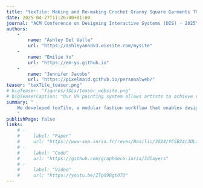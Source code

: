```yaml
---
title: "texTile: Making and Re-making Crochet Granny Square Garments Through Computational Design and 3D-printed Connectors"
date: 2025-04-27T11:26:00+01:00
journal: "ACM Conference on Designing Interactive Systems (DIS) - 2025"
authors:
    - 
        name: "Ashley Del Valle"
        url: "https://ashleyanndv3.wixsite.com/mysite"
    - 
        name: "Emilie Yu"
        url: "https://em-yu.github.io"
    - 
        name: "Jennifer Jacobs"
        url: "https://pixelmaid.github.io/personalweb/"
teaser: "texTile_teaser.png"
# bigTeaser: "figures/3DLs/teaser_website.png"
# bigTeaserCaption: "Our VR painting system allows artists to achieve rich, editable coloring effects using 3D-Layers. Starting with substrate layers (a) that define the geometry and basic colors of the scene, users can stack multiple appearance layers (b) that are composited onto the substrate to produce the final 3D scene (c). Importantly, strokes painted in appearance layers only recolor the substrate strokes they intersect (b, intersections highlighted with a yellow boundary), which avoids the need to position the appearance strokes precisely on the surface of the substrate. In this example, we used appearance strokes to add texture details (white bands on the lighthouse, dark lines on the house and rocks), to paint shadows (lighthouse, rocks), to depict translucency (semi-transparent water painted on the rocks and seabed, subject to a vertical gradient in opacity over the rocks)."
summary: "
    We developed texTile, a modular fashion workflow that enables designers to assemble reusable crochet tiles into garments. To support our workflow, we developed digitally fabricated connectors for easy assembly and disassembly, a custom pattern solver and user interface to guide garment design, and a visualization tool to help plan manual assembly and reassembly. 
    "
publishPage: false
links:
    # -
    #     label: "Paper"
    #     url: "https://www-sop.inria.fr/reves/Basilic/2024/YCSB24/3DLayers-%20Bringing%20Layer-Based%20Color%20Editing%20to%20VR%20Painting.pdf"
    # -
    #     label: "Code"
    #     url: "https://github.com/graphdeco-inria/3dlayers"
    # -
    #     label: "Video"
    #     url: "https://youtu.be/ZTp69Bgt07U"
---
```

